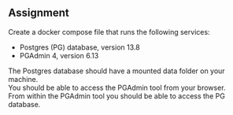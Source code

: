 
## Assignment

Create a docker compose file that runs the following services:  
* Postgres (PG) database, version 13.8
* PGAdmin 4, version 6.13

The Postgres database should have a mounted data folder on your machine.  
You should be able to access the PGAdmin tool from your browser.   
From within the PGAdmin tool you should be able to access the PG database.  